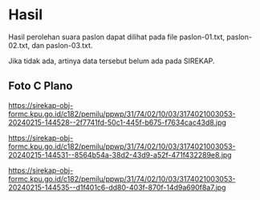 # Hasil

Hasil perolehan suara paslon dapat dilihat pada file paslon-01.txt, paslon-02.txt, dan paslon-03.txt.

Jika tidak ada, artinya data tersebut belum ada pada SIREKAP.

## Foto C Plano

https://sirekap-obj-formc.kpu.go.id/c182/pemilu/ppwp/31/74/02/10/03/3174021003053-20240215-144528--2f7741fd-50c1-445f-b675-f7634cac43d8.jpg

https://sirekap-obj-formc.kpu.go.id/c182/pemilu/ppwp/31/74/02/10/03/3174021003053-20240215-144531--8564b54a-38d2-43d9-a52f-471f432289e8.jpg

https://sirekap-obj-formc.kpu.go.id/c182/pemilu/ppwp/31/74/02/10/03/3174021003053-20240215-144535--d1f401c6-dd80-403f-870f-14d9a690f8a7.jpg
